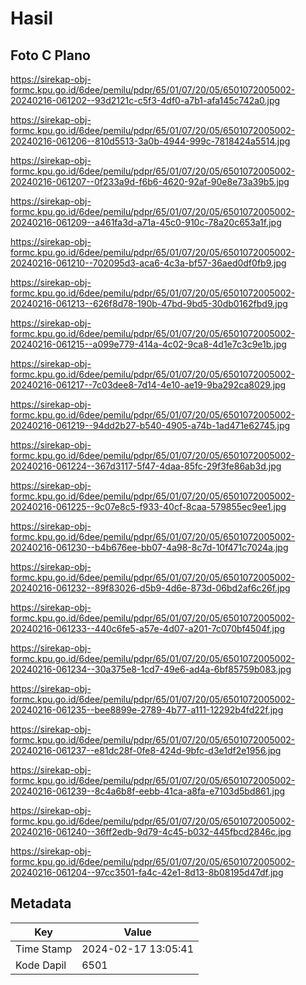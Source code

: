 # Hasil

## Foto C Plano

https://sirekap-obj-formc.kpu.go.id/6dee/pemilu/pdpr/65/01/07/20/05/6501072005002-20240216-061202--93d2121c-c5f3-4df0-a7b1-afa145c742a0.jpg

https://sirekap-obj-formc.kpu.go.id/6dee/pemilu/pdpr/65/01/07/20/05/6501072005002-20240216-061206--810d5513-3a0b-4944-999c-7818424a5514.jpg

https://sirekap-obj-formc.kpu.go.id/6dee/pemilu/pdpr/65/01/07/20/05/6501072005002-20240216-061207--0f233a9d-f6b6-4620-92af-90e8e73a39b5.jpg

https://sirekap-obj-formc.kpu.go.id/6dee/pemilu/pdpr/65/01/07/20/05/6501072005002-20240216-061209--a461fa3d-a71a-45c0-910c-78a20c653a1f.jpg

https://sirekap-obj-formc.kpu.go.id/6dee/pemilu/pdpr/65/01/07/20/05/6501072005002-20240216-061210--702095d3-aca6-4c3a-bf57-36aed0df0fb9.jpg

https://sirekap-obj-formc.kpu.go.id/6dee/pemilu/pdpr/65/01/07/20/05/6501072005002-20240216-061213--626f8d78-190b-47bd-9bd5-30db0162fbd9.jpg

https://sirekap-obj-formc.kpu.go.id/6dee/pemilu/pdpr/65/01/07/20/05/6501072005002-20240216-061215--a099e779-414a-4c02-9ca8-4d1e7c3c9e1b.jpg

https://sirekap-obj-formc.kpu.go.id/6dee/pemilu/pdpr/65/01/07/20/05/6501072005002-20240216-061217--7c03dee8-7d14-4e10-ae19-9ba292ca8029.jpg

https://sirekap-obj-formc.kpu.go.id/6dee/pemilu/pdpr/65/01/07/20/05/6501072005002-20240216-061219--94dd2b27-b540-4905-a74b-1ad471e62745.jpg

https://sirekap-obj-formc.kpu.go.id/6dee/pemilu/pdpr/65/01/07/20/05/6501072005002-20240216-061224--367d3117-5f47-4daa-85fc-29f3fe86ab3d.jpg

https://sirekap-obj-formc.kpu.go.id/6dee/pemilu/pdpr/65/01/07/20/05/6501072005002-20240216-061225--9c07e8c5-f933-40cf-8caa-579855ec9ee1.jpg

https://sirekap-obj-formc.kpu.go.id/6dee/pemilu/pdpr/65/01/07/20/05/6501072005002-20240216-061230--b4b676ee-bb07-4a98-8c7d-10f471c7024a.jpg

https://sirekap-obj-formc.kpu.go.id/6dee/pemilu/pdpr/65/01/07/20/05/6501072005002-20240216-061232--89f83026-d5b9-4d6e-873d-06bd2af6c26f.jpg

https://sirekap-obj-formc.kpu.go.id/6dee/pemilu/pdpr/65/01/07/20/05/6501072005002-20240216-061233--440c6fe5-a57e-4d07-a201-7c070bf4504f.jpg

https://sirekap-obj-formc.kpu.go.id/6dee/pemilu/pdpr/65/01/07/20/05/6501072005002-20240216-061234--30a375e8-1cd7-49e6-ad4a-6bf85759b083.jpg

https://sirekap-obj-formc.kpu.go.id/6dee/pemilu/pdpr/65/01/07/20/05/6501072005002-20240216-061235--bee8899e-2789-4b77-a111-12292b4fd22f.jpg

https://sirekap-obj-formc.kpu.go.id/6dee/pemilu/pdpr/65/01/07/20/05/6501072005002-20240216-061237--e81dc28f-0fe8-424d-9bfc-d3e1df2e1956.jpg

https://sirekap-obj-formc.kpu.go.id/6dee/pemilu/pdpr/65/01/07/20/05/6501072005002-20240216-061239--8c4a6b8f-eebb-41ca-a8fa-e7103d5bd861.jpg

https://sirekap-obj-formc.kpu.go.id/6dee/pemilu/pdpr/65/01/07/20/05/6501072005002-20240216-061240--36ff2edb-9d79-4c45-b032-445fbcd2846c.jpg

https://sirekap-obj-formc.kpu.go.id/6dee/pemilu/pdpr/65/01/07/20/05/6501072005002-20240216-061204--97cc3501-fa4c-42e1-8d13-8b08195d47df.jpg


## Metadata

| Key        | Value               |
| ---------- | ------------------- |
| Time Stamp | 2024-02-17 13:05:41 |
| Kode Dapil | 6501                |



